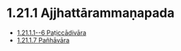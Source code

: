 # 1.21.1 Ajjhattārammaṇapada

* [1.21.1.1--6 Paṭiccādivāra](1.21.1/1.21.1.1--6.md)
* [1.21.1.7 Pañhāvāra](1.21.1/1.21.1.7.md)

